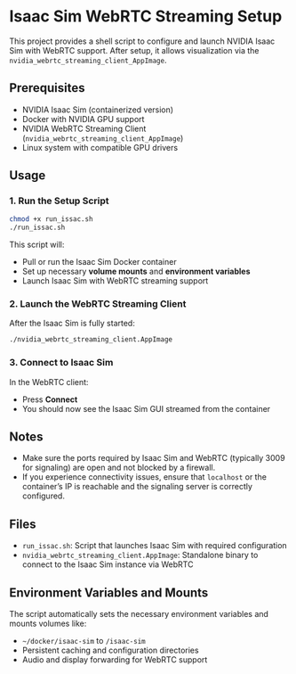 # Isaac Sim WebRTC Streaming Setup

This project provides a shell script to configure and launch NVIDIA Isaac Sim with WebRTC support. After setup, it allows visualization via the `nvidia_webrtc_streaming_client_AppImage`.

## Prerequisites

- NVIDIA Isaac Sim (containerized version)
- Docker with NVIDIA GPU support
- NVIDIA WebRTC Streaming Client (`nvidia_webrtc_streaming_client_AppImage`)
- Linux system with compatible GPU drivers

## Usage

### 1. Run the Setup Script

```bash
chmod +x run_issac.sh
./run_issac.sh
```

This script will:

- Pull or run the Isaac Sim Docker container
- Set up necessary **volume mounts** and **environment variables**
- Launch Isaac Sim with WebRTC streaming support

### 2. Launch the WebRTC Streaming Client

After the Isaac Sim is fully started:

```bash
./nvidia_webrtc_streaming_client.AppImage
```

### 3. Connect to Isaac Sim

In the WebRTC client:

- Press **Connect**
- You should now see the Isaac Sim GUI streamed from the container

## Notes

- Make sure the ports required by Isaac Sim and WebRTC (typically 3009 for signaling) are open and not blocked by a firewall.
- If you experience connectivity issues, ensure that `localhost` or the container’s IP is reachable and the signaling server is correctly configured.

## Files

- `run_issac.sh`: Script that launches Isaac Sim with required configuration
- `nvidia_webrtc_streaming_client.AppImage`: Standalone binary to connect to the Isaac Sim instance via WebRTC

## Environment Variables and Mounts

The script automatically sets the necessary environment variables and mounts volumes like:

- `~/docker/isaac-sim` to `/isaac-sim`
- Persistent caching and configuration directories
- Audio and display forwarding for WebRTC support